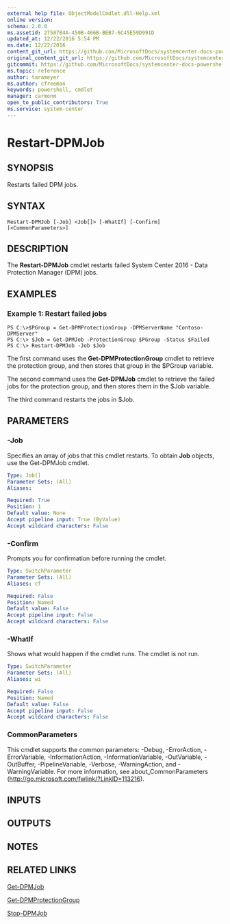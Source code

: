 ```yaml
---
external help file: ObjectModelCmdlet.dll-Help.xml
online version: 
schema: 2.0.0
ms.assetid: 27587B4A-450B-466B-BEB7-6C45E59D991D
updated_at: 12/22/2016 5:54 PM
ms.date: 12/22/2016
content_git_url: https://github.com/MicrosoftDocs/systemcenter-docs-powershell/blob/live/systemcenter-cmdlets/SystemCenter2016/DataProtectionManager/vlatest/Restart-DPMJob.md
original_content_git_url: https://github.com/MicrosoftDocs/systemcenter-docs-powershell/blob/live/systemcenter-cmdlets/SystemCenter2016/DataProtectionManager/vlatest/Restart-DPMJob.md
gitcommit: https://github.com/MicrosoftDocs/systemcenter-docs-powershell/blob/17c3a51bd892aad46c731d9f381f0704b4815004/systemcenter-cmdlets/SystemCenter2016/DataProtectionManager/vlatest/Restart-DPMJob.md
ms.topic: reference
author: tarameyer
ms.author: cfreeman
keywords: powershell, cmdlet
manager: carmonm
open_to_public_contributors: True
ms.service: system-center
---
```


# Restart-DPMJob

## SYNOPSIS
Restarts failed DPM jobs.

## SYNTAX

```
Restart-DPMJob [-Job] <Job[]> [-WhatIf] [-Confirm] [<CommonParameters>]
```

## DESCRIPTION
The **Restart-DPMJob** cmdlet restarts failed System Center 2016 - Data Protection Manager (DPM) jobs.

## EXAMPLES

### Example 1: Restart failed jobs
```
PS C:\>$PGroup = Get-DPMProtectionGroup -DPMServerName "Contoso-DPMServer"
PS C:\> $Job = Get-DPMJob -ProtectionGroup $PGroup -Status $Failed
PS C:\> Restart-DPMJob -Job $Job
```

The first command uses the **Get-DPMProtectionGroup** cmdlet to retrieve the protection group, and then stores that group in the $PGroup variable.

The second command uses the **Get-DPMJob** cmdlet to retrieve the failed jobs for the protection group, and then stores them in the $Job variable.

The third command restarts the jobs in $Job.

## PARAMETERS

### -Job
Specifies an array of jobs that this cmdlet restarts.
To obtain **Job** objects, use the Get-DPMJob cmdlet.

```yaml
Type: Job[]
Parameter Sets: (All)
Aliases: 

Required: True
Position: 1
Default value: None
Accept pipeline input: True (ByValue)
Accept wildcard characters: False
```

### -Confirm
Prompts you for confirmation before running the cmdlet.

```yaml
Type: SwitchParameter
Parameter Sets: (All)
Aliases: cf

Required: False
Position: Named
Default value: False
Accept pipeline input: False
Accept wildcard characters: False
```

### -WhatIf
Shows what would happen if the cmdlet runs.
The cmdlet is not run.

```yaml
Type: SwitchParameter
Parameter Sets: (All)
Aliases: wi

Required: False
Position: Named
Default value: False
Accept pipeline input: False
Accept wildcard characters: False
```

### CommonParameters
This cmdlet supports the common parameters: -Debug, -ErrorAction, -ErrorVariable, -InformationAction, -InformationVariable, -OutVariable, -OutBuffer, -PipelineVariable, -Verbose, -WarningAction, and -WarningVariable. For more information, see about_CommonParameters (http://go.microsoft.com/fwlink/?LinkID=113216).

## INPUTS

## OUTPUTS

## NOTES

## RELATED LINKS

[Get-DPMJob](xref:SystemCenter2016/DataProtectionManager/vlatest/Get-DPMJob.md)

[Get-DPMProtectionGroup](xref:SystemCenter2016/DataProtectionManager/vlatest/Get-DPMProtectionGroup.md)

[Stop-DPMJob](xref:SystemCenter2016/DataProtectionManager/vlatest/Stop-DPMJob.md)

